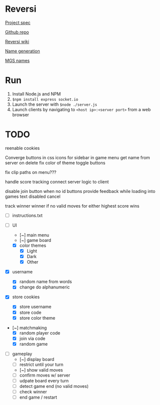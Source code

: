 # Reversi
[Project spec](https://sites.google.com/site/2020wseng513/assignments-1/milestone-4---individual-project-option)

[Github repo](https://github.com/VirtualWaffles/Reversi)

[Reversi wiki](https://en.wikipedia.org/wiki/Reversi)

[Name generation](http://jsfiddle.net/ygo5a48r)

[MGS names](http://orteil.dashnet.org/randomgen/?gen=hRJi2umk)

# Run
1. Install Node.js and NPM
2. `$npm install express socket.io`
3. Launch the server with `$node ./server.js`
4. Launch clients by navigating to `<host ip>:<server port>` from a web browser

# TODO
reenable cookies

Converge buttons in css
icons for sidebar in game menu
get name from server on delete
fix color of theme toggle buttons

fix clip paths on menu???

handle score tracking
connect server logic to client

disable join button when no id
buttons provide feedback while loading into games
  text
  disabled
  cancel

track winner
  winner if no valid moves for either
  highest score wins


- [ ] instructions.txt

- [ ] UI
  - [~] main menu
  - [~] game board
  - [x] color themes
    - [x] Light
    - [x] Dark
    - [x] Other

- [x] username
  - [x] random name from words
  - [x] change do alphanumeric

- [x] store cookies
  - [x] store username
  - [x] store code
  - [x] store color theme

- [~] matchmaking
  - [x] random player code
  - [x] join via code
  - [x] random game

- [ ] gameplay
  - [~] display board
  - [ ] restrict until your turn
  - [~] show valid moves
  - [ ] confirm moves w/ server
  - [ ] udpate board every turn
  - [ ] detect game end (no valid moves)
  - [ ] check winner
  - [ ] end game / restart